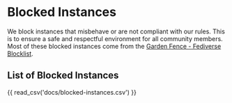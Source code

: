# Blocked Instances

We block instances that misbehave or are not compliant with our rules. This is to ensure a safe and respectful environment for all community members. Most of these blocked instances come from the [Garden Fence - Fediverse Blocklist](https://gardenfence.github.io).

## List of Blocked Instances

{{ read_csv('docs/blocked-instances.csv') }}